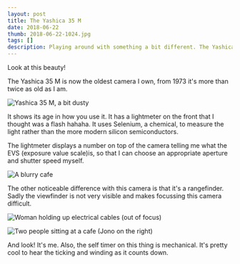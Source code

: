 ```yaml
--- 
layout: post
title: The Yashica 35 M
date: 2018-06-22
thumb: 2018-06-22-1024.jpg
tags: []
description: Playing around with something a bit different. The Yashica 35 M
---
```


Look at this beauty!

The Yashica 35 M is now the oldest camera I own, from 1973 it's more than twice as old as I am.

![Yashica 35 M, a bit dusty](/public/images/2018-06-22-1-1024.jpg)

It shows its age in how you use it. It has a lightmeter on the front that I thought was a flash hahaha. It uses Selenium, a chemical, to measure the light rather than the more modern silicon semiconductors.

The lightmeter displays a number on top of the camera telling me what the EVS (exposure value scale)is, so that I can choose an appropriate aperture and shutter speed myself.

![A blurry cafe](/public/images/2018-06-22-2-1024.jpg)

The other noticeable difference with this camera is that it's a rangefinder. Sadly the viewfinder is not very visible and makes focussing this camera difficult.  

![Woman holding up electrical cables (out of focus)](/public/images/2018-06-22-3-1024.jpg)

![Two people sitting at a cafe (Jono on the right)](/public/images/2018-06-22-4-1024.jpg)

And look! It's me. Also, the self timer on this thing is mechanical. It's pretty cool to hear the ticking and winding as it counts down.